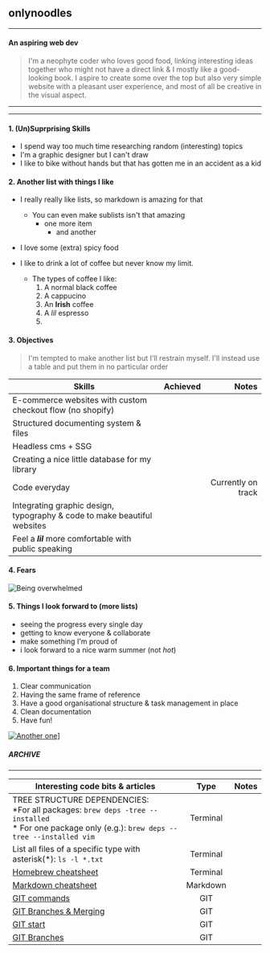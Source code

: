 ## **onlynoodles**

---
#### An aspiring web dev

> I'm a neophyte coder who loves good food, linking interesting ideas together who might not have a direct link & I mostly like a good-looking book. I aspire to create some over the top but also very simple website with a pleasant user experience, and most of all be creative in the visual aspect.

---
---

#### 1. (Un)Suprprising Skills
- I spend way too much time researching random (interesting) topics
- I'm a graphic designer but I can't draw
- I like to bike without hands but that has gotten me in an accident as a kid

#### 2. Another list with things I like
- I really really like lists, so markdown is amazing for that
    - You can even make sublists isn't that amazing
        - one more item
            - and another
    
- I love some (extra) spicy food
- I like to drink a lot of coffee but never know my limit.
    - The types of coffee I like:
        1. A normal black coffee
        2. A cappucino
        3. An **Irish** coffee
        4. A *lil* espresso
        5. 

#### 3. Objectives

>I'm tempted to make another list but I'll restrain myself. I'll instead use a table and put them in no particular order
  

| **Skills** | Achieved|Notes|
|----|:---:|---:|
|E-commerce websites with custom checkout flow (no shopify) |||
|Structured documenting system & files |||
|Headless cms + SSG |||
|Creating a nice little database for my library|||
|Code everyday ||Currently on track|
|Integrating graphic design, typography & code to make beautiful websites|||
|Feel a ***lil*** more comfortable with public speaking|||

#### 4. Fears

![Being overwhelmed](https://media.tenor.com/OVNOwVWNLMcAAAAC/ghibli-feels.gif)

#### 5. Things I look forward to (more lists)

- seeing the progress every single day
- getting to know everyone & collaborate
- make something I'm proud of
- i look forward to a nice warm summer (not *hot*)

#### 6. Important things for a team

1. Clear communication
2. Having the same frame of reference
3. Have a good organisational structure & task management in place 
4. Clean documentation
5. Have fun!

[![Another one](https://media.tenor.com/P3t-DfzWs1oAAAAC/ghost-in-the-shell.gif)](https://www.google.com/)]
##### ARCHIVE
___

| **Interesting code bits & articles** | Type | Notes |
|----|:---:|---:|
| TREE STRUCTURE DEPENDENCIES:<br> *For all packages: `brew deps -tree --installed` <br> * For one package only (e.g.): `brew deps --tree --installed vim` | Terminal||
| List all files of a specific type with asterisk(*): `ls -l *.txt` | Terminal ||
| [Homebrew cheatsheet](https://devhints.io/homebrew)| Terminal ||
|[Markdown cheatsheet](https://www.markdownguide.org/cheat-sheet/)| Markdown ||
|[GIT commands](https://git-scm.com/docs)| GIT ||
|[GIT Branches & Merging](https://www.youtube.com/watch?v=Q1kHG842HoI)|GIT||
|[GIT start](https://docs.github.com/en/get-started/using-git/about-git)|GIT||
|[GIT Branches](https://www.atlassian.com/git/tutorials/using-branches)|GIT||


    


    
    
